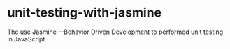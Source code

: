 # unit-testing-with-jasmine
The use Jasmine --Behavior Driven Development to performed unit testing in JavaScript 
